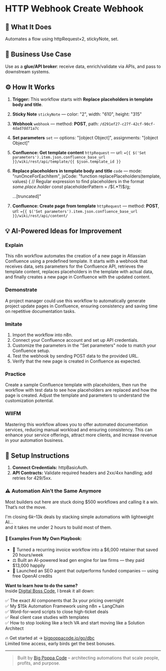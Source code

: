 # HTTP Webhook Create Webhook
  ## 🚀 What It Does
  Automates a flow using httpRequest×2, stickyNote, set.
  
  ## 💼 Business Use Case
  Use as a **glue/API broker**: receive data, enrich/validate via APIs, and pass to downstream systems.
  
  ## ⚙️ How It Works
  1. **Trigger:** This workflow starts with **Replace placeholders in template body and title**.
  2. **Sticky Note** `stickyNote` — color: "2", width: "610", height: "315"
3. **Webhook** `webhook` — method: **POST**, path: `/d291ef27-c27f-42cf-90cf-4dad7dd71a7c`
4. **Set parameters** `set` — options: "[object Object]", assignments: "[object Object]"
5. **Confluence: Get template content** `httpRequest` — url: `={{ $('Set parameters').item.json.confluence_base_url }}/wiki/rest/api/template/{{ $json.template_id }}`
6. **Replace placeholders in template body and title** `code` — mode: "runOnceForEachItem", jsCode: "function replacePlaceholders(template, values) {
    // Regular expression to find placeholders in the format $some.place.holder$
    const placeholderPattern = /\$(.*?)\$/g;

    …[truncated]"
7. **Confluence: Create page from template** `httpRequest` — method: **POST**, url: `={{ $('Set parameters').item.json.confluence_base_url }}/wiki/rest/api/content/`
  
  ## 💡 AI-Powered Ideas for Improvement
  ### Explain
This n8n workflow automates the creation of a new page in Atlassian Confluence using a predefined template. It starts with a webhook that receives data, sets parameters for the Confluence API, retrieves the template content, replaces placeholders in the template with actual data, and finally creates a new page in Confluence with the updated content.

### Demonstrate
A project manager could use this workflow to automatically generate project update pages in Confluence, ensuring consistency and saving time on repetitive documentation tasks.

### Imitate
1. Import the workflow into n8n.
2. Connect your Confluence account and set up API credentials.
3. Customize the parameters in the "Set parameters" node to match your Confluence setup.
4. Test the webhook by sending POST data to the provided URL.
5. Verify that the new page is created in Confluence as expected.

### Practice
Create a sample Confluence template with placeholders, then run the workflow with test data to see how placeholders are replaced and how the page is created. Adjust the template and parameters to understand the customization potential.

### WIIFM
Mastering this workflow allows you to offer automated documentation services, reducing manual workload and ensuring consistency. This can enhance your service offerings, attract more clients, and increase revenue in your automation business.
  
  ## 🔧 Setup Instructions
  1. **Connect Credentials:** httpBasicAuth.
2. **API Contracts:** Validate required headers and 2xx/4xx handling; add retries for 429/5xx.
  
### ⚠️ Automation Ain’t the Same Anymore

Most builders out here are stuck doing $500 workflows and calling it a win.  
That’s not the move.  

I'm closing $6k–$13k deals by stacking simple automations with lightweight AI...  
and it takes me under 2 hours to build most of them.

#### 🧠 Examples From My Own Playbook:
- 🔁 Turned a recurring invoice workflow into a $6,000 retainer that saved 20 hours/week  
- ⚖️ Built an AI-powered lead gen engine for law firms — they paid $13,000 happily  
- 🚀 Launched an SEO agent that outperforms funded companies — using free OpenAI credits  

**Want to learn how to do the same?**  
Inside [Digital Boss Code](https://bigpoppacode.io/go/dbc), I break it all down:

✅ The exact AI components that 3x your pricing overnight  
✅ My $15k Automation Framework using n8n + LangChain  
✅ Word-for-word scripts to close high-ticket deals  
✅ Real client case studies with templates  
✅ How to stop looking like a tech VA and start moving like a Solution Architect  

🔥 Get started at → [bigpoppacode.io/go/dbc](https://bigpoppacode.io/go/dbc)  
Limited time access, early birds get the best bonuses.

---
> Built by [Big Poppa Code](https://bigpoppacode.io) – architecting automations that scale people, profits, and purpose.
  